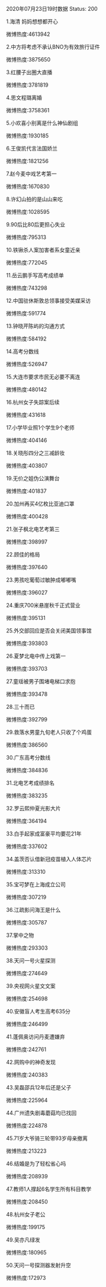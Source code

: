 2020年07月23日19时数据
Status: 200

1.海清 妈妈想想都开心

微博热度:4613942

2.中方将考虑不承认BNO为有效旅行证件

微博热度:3875650

3.红腰子出圈大直播

微博热度:3781819

4.思文程璐离婚

微博热度:3758361

5.小欢喜小别离是什么神仙剧组

微博热度:1930185

6.王俊凯代言法国娇兰

微博热度:1821256

7.赵今麦中戏艺考第一

微博热度:1670830

8.许幻山拍的是山山来吃

微博热度:1028595

9.90后比80后更担心失业

微博热度:795313

10.铁锹杀人案加害者系女童近亲

微博热度:772045

11.岳云鹏手写高考成绩单

微博热度:743298

12.中国驻休斯敦总领事接受美媒采访

微博热度:591774

13.钟晓芹陈屿的沟通方式

微博热度:584192

14.高考分数线

微博热度:526947

15.大连市要求市民无必要不离连

微博热度:480142

16.杭州女子失踪案后续

微博热度:431618

17.小学毕业照1个学生9个老师

微博热度:404146

18.关晓彤四分之三减龄妆

微博热度:403807

19.无价之姐伪公演舞台

微博热度:401837

20.加州再买4亿枚比亚迪口罩

微博热度:400428

21.张子枫北电艺考第三

微博热度:398997

22.顾佳的格局

微博热度:397640

23.男孩吃葡萄过敏肿成嘟嘟嘴

微博热度:396027

24.重庆700米悬崖秋千正式营业

微博热度:395131

25.外交部回应是否会关闭美国领事馆

微博热度:393803

26.夏梦北电中传上戏第一

微博热度:393703

27.童瑶被男子围堵电梯口求抱

微博热度:393478

28.三十而已

微博热度:392799

29.救落水男童九旬老人只收了个鸡蛋

微博热度:386560

30.广东高考分数线

微博热度:384836

31.北电艺考成绩排名

微博热度:383235

32.罗云熙仲夏光影大片

微博热度:364194

33.白手起家成富豪平均要花21年

微博热度:337602

34.盖茨否认借新冠疫苗植入人体芯片

微博热度:313310

35.宝可梦在上海成立公司

微博热度:307219

36.江疏影问海王是什么

微博热度:305787

37.掌中之物

微博热度:293303

38.天问一号火星探测

微博热度:274649

39.央视网火星文文案

微博热度:254698

40.安徽盲人考生高考635分

微博热度:246499

41.蓬佩奥访问丹麦遭嫌弃

微博热度:242761

42.网购中的神奇发现

微博热度:240383

43.吴磊邵兵12年后还是父子

微博热度:225964

44.广州遗失剧毒蘑菇均已找回

微博热度:224878

45.71岁大爷骑三轮带93岁母亲撤离

微博热度:213223

46.结婚是为了轻松省心吗

微博热度:208939

47.教师1人撑起6名学生所有科目教学

微博热度:208450

48.杭州女子老公

微博热度:199175

49.吴亦凡绿发

微博热度:180965

50.天问一号探测器发射升空

微博热度:172973

